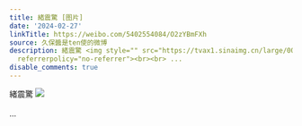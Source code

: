 ```yaml
---
title: 緒震驚 [图片]
date: '2024-02-27'
linkTitle: https://weibo.com/5402554084/O2zYBmFXh
source: 久保醬是ten使的微博
description: 緒震驚 <img style="" src="https://tvax1.sinaimg.cn/large/005TCz76gy1hn8dfgibavj30wi14nju1.jpg"
  referrerpolicy="no-referrer"><br><br> ...
disable_comments: true
---
```

緒震驚 <img style="" src="https://tvax1.sinaimg.cn/large/005TCz76gy1hn8dfgibavj30wi14nju1.jpg" referrerpolicy="no-referrer"><br><br> ...